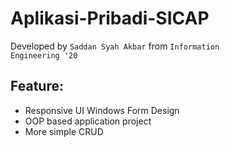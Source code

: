 # Aplikasi-Pribadi-SICAP
Developed by <code>Saddan Syah Akbar</code> from <code>Information Engineering '20</code> 

 ## Feature:
 - Responsive UI Windows Form Design
 - OOP based application project
 - More simple CRUD



